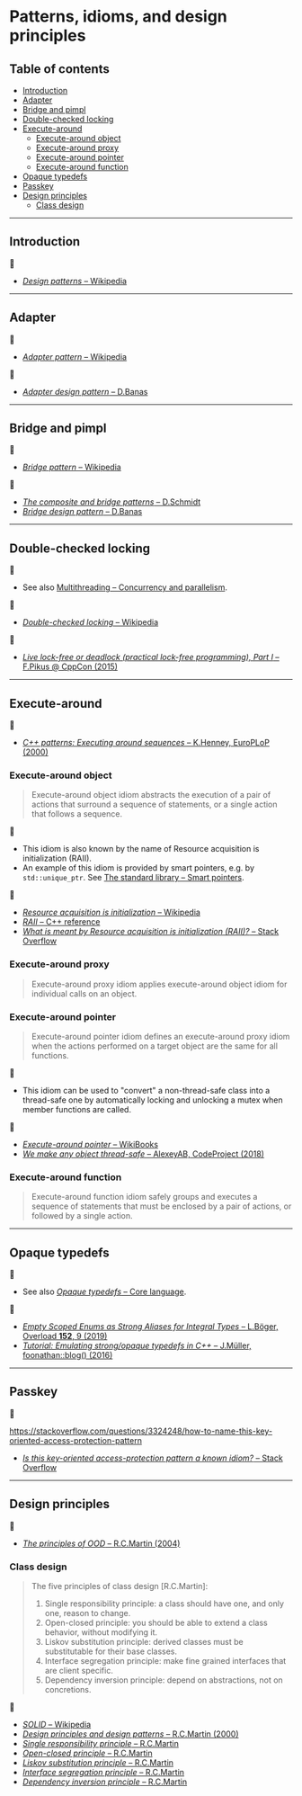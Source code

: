 # Patterns, idioms, and design principles

## Table of contents

* [Introduction](#introduction)
* [Adapter](#adapter)
* [Bridge and pimpl](#bridge-and-pimpl)
* [Double-checked locking](#double-checked-locking)
* [Execute-around](#execute-around)
	* [Execute-around object](execute-around-object)
	* [Execute-around proxy](execute-around-proxy)
	* [Execute-around pointer](execute-around-pointer)
	* [Execute-around function](execute-around-function)
* [Opaque typedefs](#opaque-typedefs)
* [Passkey](#passkey)
* [Design principles](#design-principles)
	* [Class design](#class-design)

---

## Introduction

:link:

* [*Design patterns* &ndash; Wikipedia](https://en.wikipedia.org/wiki/Design_Patterns)

---

## Adapter

:link:

* [*Adapter pattern* &ndash; Wikipedia](https://en.wikipedia.org/wiki/Adapter_pattern)

:movie_camera:

* [*Adapter design pattern* &ndash; D.Banas](https://www.youtube.com/watch?v=9jIgSsIfh_8)

---

## Bridge and pimpl

:link:

* [*Bridge pattern* &ndash; Wikipedia](https://en.wikipedia.org/wiki/Bridge_pattern)

:movie_camera:

* [*The composite and bridge patterns* &ndash; D.Schmidt](https://www.youtube.com/watch?v=iM4W5hFqaEA&t=730)
* [*Bridge design pattern* &ndash; D.Banas](https://www.youtube.com/watch?v=qG286LQM6BU)

---

## Double-checked locking

:memo:

* See also [Multithreading &ndash; Concurrency and parallelism](concurrency_and_parallelism.md#multithreading).

:link:

* [*Double-checked locking* &ndash; Wikipedia](https://en.wikipedia.org/wiki/Double-checked_locking)

:movie_camera:

* [*Live lock-free or deadlock (practical lock-free programming), Part I* &ndash; F.Pikus @ CppCon (2015)](https://www.youtube.com/watch?v=lVBvHbJsg5Y)

---

## Execute-around

:link:

* [*C++ patterns: Executing around sequences* &ndash; K.Henney, EuroPLoP (2000)](https://hillside.net/europlop/HillsideEurope/Papers/EuroPLoP2000/2000_Henney_ExecutingAroundSequences.pdf)

### Execute-around object

> Execute-around object idiom abstracts the execution of a pair of actions that surround a sequence of statements, or a single action that follows a sequence.

:memo:

* This idiom is also known by the name of Resource acquisition is initialization (RAII).
* An example of this idiom is provided by smart pointers, e.g. by `std::unique_ptr`. See [The standard library &ndash; Smart pointers](std_library.md#smart-pointers).

:link:

* [*Resource acquisition is initialization* &ndash; Wikipedia](https://en.wikipedia.org/wiki/Resource_acquisition_is_initialization)
* [*RAII* &ndash; C++ reference](https://en.cppreference.com/w/cpp/language/raii)
* [*What is meant by Resource acquisition is initialization (RAII)?* &ndash; Stack Overflow](https://stackoverflow.com/questions/2321511/what-is-meant-by-resource-acquisition-is-initialization-raii)

<!-- https://www.codeproject.com/Articles/10141/RAII-Dynamic-Objects-and-Factories-in-C -->

### Execute-around proxy

> Execute-around proxy idiom applies execute-around object idiom for individual calls on an object.

### Execute-around pointer

> Execute-around pointer idiom defines an execute-around proxy idiom when the actions performed on a target object are the same for all functions.

:memo:

* This idiom can be used to "convert" a non-thread-safe class into a thread-safe one by automatically locking and unlocking a mutex when member functions are called.

:link:

* [*Execute-around pointer* &ndash; WikiBooks](https://en.wikibooks.org/wiki/More_C%2B%2B_Idioms/Execute-Around_Pointer)
* [*We make any object thread-safe* &ndash; AlexeyAB, CodeProject (2018)](https://www.codeproject.com/Articles/1183379/We-make-any-object-thread-safe)

### Execute-around function

> Execute-around function idiom safely groups and executes a sequence of statements that must be enclosed by a pair of actions, or followed by a single action.

---

## Opaque typedefs

:memo:

* See also [*Opaque typedefs* &ndash; Core language](core-language.md#opaque-typedefs).

:link:

* [*Empty Scoped Enums as Strong Aliases for Integral Types* &ndash; L.B&ouml;ger, Overload **152**, 9 (2019)](https://accu.org/index.php/journals/2683)
* [*Tutorial: Emulating strong/opaque typedefs in C++* &ndash; J.Müller, foonathan::blog() (2016)](https://foonathan.net/blog/2016/10/19/strong-typedefs.html)

---

## Passkey

:link:

<!-- https://stackoverflow.com/questions/3217390/clean-c-granular-friend-equivalent-answer-attorney-client-idiom/3218920#3218920-->

https://stackoverflow.com/questions/3324248/how-to-name-this-key-oriented-access-protection-pattern

* [*Is this key-oriented access-protection pattern a known idiom?* &ndash; Stack Overflow](https://stackoverflow.com/questions/3220009/is-this-key-oriented-access-protection-pattern-a-known-idiom)

---

## Design principles

:link:

* [*The principles of OOD* &ndash; R.C.Martin (2004)](http://www.butunclebob.com/ArticleS.UncleBob.PrinciplesOfOod)

### Class design

> The five principles of class design [R.C.Martin]:
>
> 1. Single responsibility principle: a class should have one, and only one, reason to change.
> 2. Open-closed principle: you should be able to extend a class behavior, without modifying it.
> 3. Liskov substitution principle: derived classes must be substitutable for their base classes.
> 4. Interface segregation principle: make fine grained interfaces that are client specific.
> 5. Dependency inversion principle: depend on abstractions, not on concretions.

:link:

* [*SOLID* &ndash; Wikipedia](https://en.wikipedia.org/wiki/SOLID)
* [*Design principles and design patterns* &ndash; R.C.Martin (2000)](http://www.cvc.uab.es/shared/teach/a21291/temes/object_oriented_design/materials_adicionals/principles_and_patterns.pdf)
* [*Single responsibility principle* &ndash; R.C.Martin](https://web.archive.org/web/20150202200348/http://www.objectmentor.com/resources/articles/srp.pdf)
* [*Open-closed principle* &ndash; R.C.Martin](https://web.archive.org/web/20150905081105/http://www.objectmentor.com/resources/articles/ocp.pdf)
* [*Liskov substitution principle* &ndash; R.C.Martin](https://web.archive.org/web/20150905081111/http://www.objectmentor.com/resources/articles/lsp.pdf)
* [*Interface segregation principle* &ndash; R.C.Martin](https://web.archive.org/web/20150905081110/http://www.objectmentor.com/resources/articles/isp.pdf)
* [*Dependency inversion principle* &ndash; R.C.Martin](https://web.archive.org/web/20150905081103/http://www.objectmentor.com/resources/articles/dip.pdf)
